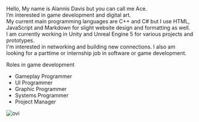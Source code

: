 Hello, My name is Alannis Davis but you can call me Ace.  
I’m interested in game development and digital art.  
My current main programming languages are C++ and C# but I use HTML, JavaScript and Markdown for slight website design and formatting as well.  
I am currently working in Unity and Unreal Engine 5 for various projects and prototypes.  
I'm interested in networking and building new connections.  I also am looking for a parttime or internship job in software or game development.   

Roles in game development 
- Gameplay Programmer
- UI Programmer
- Graphic Programmer
- Systems Programmer
- Project Manager

<img src="https://github-readme-stats.vercel.app/api/top-langs?username=AceSavaid&show_icons=true&locale=en&layout=compact&theme=chartreuse-dark" alt="ovi" />


<!---
AceSavaid/AceSavaid is a ✨ special ✨ repository because its `README.md` (this file) appears on your GitHub profile.
You can click the Preview link to take a look at your changes.
--->
